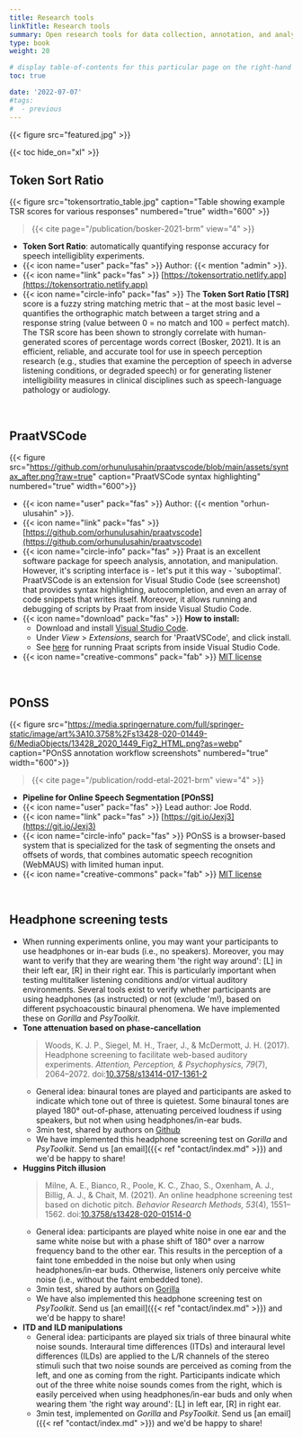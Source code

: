 ```yaml
---
title: Research tools
linkTitle: Research tools
summary: Open research tools for data collection, annotation, and analysis.
type: book
weight: 20

# display table-of-contents for this particular page on the right-hand side?
toc: true

date: '2022-07-07'
#tags:
#  - previous
---
```


{{< figure src="featured.jpg" >}}

{{< toc hide_on="xl" >}}

## Token Sort Ratio
{{< figure src="tokensortratio_table.jpg" caption="Table showing example TSR scores for various responses" numbered="true" width="600" >}}
> {{< cite page="/publication/bosker-2021-brm" view="4" >}}
- **Token Sort Ratio**: automatically quantifying response accuracy for speech intelligiblity experiments.
- {{< icon name="user" pack="fas" >}} Author: {{< mention "admin" >}}.
- {{< icon name="link" pack="fas" >}} [https://tokensortratio.netlify.app](https://tokensortratio.netlify.app)
- {{< icon name="circle-info" pack="fas" >}} The **Token Sort Ratio [TSR]** score is a fuzzy string matching metric that – at the most basic level – quantifies the orthographic match between a target string and a response string (value between 0 = no match and 100 = perfect match). The TSR score has been shown to strongly correlate with human-generated scores of percentage words correct (Bosker, 2021). It is an efficient, reliable, and accurate tool for use in speech perception research (e.g., studies that examine the perception of speech in adverse listening conditions, or degraded speech) or for generating listener intelligibility measures in clinical disciplines such as speech-language pathology or audiology.

<br />

## PraatVSCode
{{< figure src="https://github.com/orhunulusahin/praatvscode/blob/main/assets/syntax_after.png?raw=true" caption="PraatVSCode syntax highlighting" numbered="true" width="600">}}
- {{< icon name="user" pack="fas" >}} Author: {{< mention "orhun-ulusahin" >}}.
- {{< icon name="link" pack="fas" >}} [https://github.com/orhunulusahin/praatvscode](https://github.com/orhunulusahin/praatvscode)
- {{< icon name="circle-info" pack="fas" >}} Praat is an excellent software package for speech analysis, annotation, and manipulation. However, it's scripting interface is - let's put it this way - 'suboptimal'. PraatVSCode is an extension for Visual Studio Code (see screenshot) that provides syntax highlighting, autocompletion, and even an array of code snippets that writes itself. Moreover, it allows running and debugging of scripts by Praat from inside Visual Studio Code.
- {{< icon name="download" pack="fas" >}} **How to install:**
  - Download and install [Visual Studio Code](https://code.visualstudio.com/).
  - Under *View* > *Extensions*, search for 'PraatVSCode', and click install.
  - See [here](https://github.com/orhunulusahin/praatvscode#23-running-scripts) for running Praat scripts from inside Visual Studio Code.
- {{< icon name="creative-commons" pack="fab" >}} [MIT license](https://en.wikipedia.org/wiki/MIT_License#License_terms)

<br />

## POnSS
{{< figure src="https://media.springernature.com/full/springer-static/image/art%3A10.3758%2Fs13428-020-01449-6/MediaObjects/13428_2020_1449_Fig2_HTML.png?as=webp" caption="POnSS annotation workflow screenshots" numbered="true" width="600">}}
> {{< cite page="/publication/rodd-etal-2021-brm" view="4" >}}
- **Pipeline for Online Speech Segmentation [POnSS]**
- {{< icon name="user" pack="fas" >}} Lead author: Joe Rodd.
- {{< icon name="link" pack="fas" >}} [https://git.io/Jexj3](https://git.io/Jexj3)
- {{< icon name="circle-info" pack="fas" >}} POnSS is a browser-based system that is specialized for the task of segmenting the onsets and offsets of words, that combines automatic speech recognition (WebMAUS) with limited human input.
- {{< icon name="creative-commons" pack="fab" >}} [MIT license](https://en.wikipedia.org/wiki/MIT_License#License_terms)

<br />

## Headphone screening tests
- When running experiments online, you may want your participants to use headphones or in-ear buds (i.e., no speakers). Moreover, you may want to verify that they are wearing them 'the right way around': [L] in their left ear, [R] in their right ear. This is particularly important when testing multitalker listening conditions and/or virtual auditory environments. Several tools exist to verify whether participants are using headphones (as instructed) or not (exclude 'm!), based on different psychoacoustic binaural phenomena. We have implemented these on *Gorilla* and *PsyToolkit*.
- **Tone attenuation based on phase-cancellation**
  > Woods, K. J. P., Siegel, M. H., Traer, J., & McDermott, J. H. (2017). Headphone screening to facilitate web-based auditory experiments. *Attention, Perception, & Psychophysics, 79*(7), 2064–2072. doi:[10.3758/s13414-017-1361-2](https://doi.org/10.3758/s13414-017-1361-2)
  - General idea: binaural tones are played and participants are asked to indicate which tone out of three is quietest. Some binaural tones are played 180° out-of-phase, attenuating perceived loudness if using speakers, but not when using headphones/in-ear buds.
  - 3min test, shared by authors on [Github](https://github.com/mcdermottLab/HeadphoneCheck)
  - We have implemented this headphone screening test on *Gorilla* and *PsyToolkit*. Send us [an email]({{< ref "contact/index.md" >}}) and we'd be happy to share!
- **Huggins Pitch illusion**
  > Milne, A. E., Bianco, R., Poole, K. C., Zhao, S., Oxenham, A. J., Billig, A. J., & Chait, M. (2021). An online headphone screening test based on dichotic pitch. *Behavior Research Methods, 53*(4), 1551–1562. doi:[10.3758/s13428-020-01514-0](https://doi.org/10.3758/s13428-020-01514-0)
  - General idea: participants are played white noise in one ear and the same white noise but with a phase shift of 180° over a narrow frequency band to the other ear. This results in the perception of a faint tone embedded in the noise but only when using headphones/in-ear buds. Otherwise, listeners only perceive white noise (i.e., without the faint embedded tone).
  - 3min test, shared by authors on [Gorilla](https://app.gorilla.sc/openmaterials/100917)
  - We have also implemented this headphone screening test on *PsyToolkit*. Send us [an email]({{< ref "contact/index.md" >}}) and we'd be happy to share!
- **ITD and ILD manipulations**
  - General idea: participants are played six trials of three binaural white noise sounds. Interaural time differences (ITDs) and interaural level differences (ILDs) are applied to the L/R channels of the stereo stimuli such that two noise sounds are perceived as coming from the left, and one as coming from the right. Participants indicate which out of the three white noise sounds comes from the right, which is easily perceived when using headphones/in-ear buds and only when wearing them 'the right way around': [L] in left ear, [R] in right ear.
  - 3min test, implemented on *Gorilla* and *PsyToolkit*. Send us [an email]({{< ref "contact/index.md" >}}) and we'd be happy to share!

